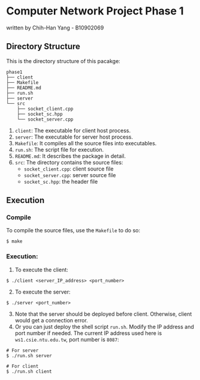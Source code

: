 # Computer Network Project Phase 1
written by Chih-Han Yang - B10902069

## Directory Structure
This is the directory structure of this pacakge:
```
phase1
├── client
├── Makefile
├── README.md
├── run.sh
├── server
└── src
    ├── socket_client.cpp
    ├── socket_sc.hpp
    └── socket_server.cpp
```
1. ```client```: The executable for client host process.
2. ```server```: The executable for server host process.
3. ```Makefile```: It compiles all the source files into executables.
4. ```run.sh```: The script file for execution.
5. ```README.md```: It describes the package in detail.
6. ```src```: The directory contains the source files:
    - ```socket_client.cpp```: client source file
    - ```socket_server.cpp```: server source file
    - ```socket_sc.hpp```: the header file

## Execution
### Compile
To compile the source files, use the ```Makefile``` to do so:
```
$ make
```
### Execution:
1. To execute the client:
```
$ ./client <server_IP_address> <port_number>
```
2. To execute the server:
```
$ ./server <port_number>
```
3. Note that the server should be deployed before client. Otherwise, client would get a connection error.
4. Or you can just deploy the shell script ```run.sh```. Modify the IP address and port number if needed. The current IP address used here is ```ws1.csie.ntu.edu.tw```, port number is ```8087```:
```
# For server
$ ./run.sh server

# For client
$ ./run.sh client
```